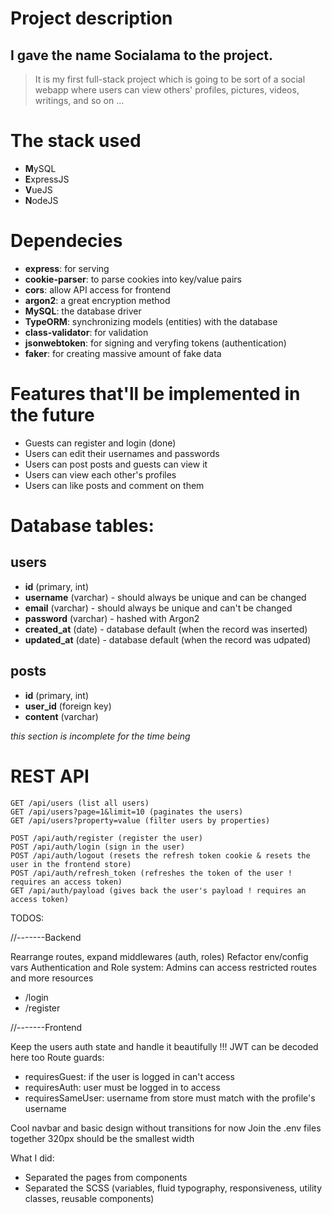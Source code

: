 # Project description

## I gave the name Socialama to the project.

> It is my first full-stack project which is going to be sort of a social webapp where users can view others' profiles, pictures, videos, writings, and so on ...

# The stack used

- **M**ySQL
- **E**xpressJS
- **V**ueJS
- **N**odeJS

# Dependecies

- **express**: for serving
- **cookie-parser**: to parse cookies into key/value pairs
- **cors**: allow API access for frontend
- **argon2**: a great encryption method
- **MySQL**: the database driver
- **TypeORM**: synchronizing models (entities) with the database
- **class-validator**: for validation
- **jsonwebtoken**: for signing and veryfing tokens (authentication)
- **faker**: for creating massive amount of fake data

# Features that'll be implemented in the future

- Guests can register and login (done)
- Users can edit their usernames and passwords
- Users can post posts and guests can view it
- Users can view each other's profiles
- Users can like posts and comment on them

# Database tables:

## users

- **id** (primary, int)
- **username** (varchar) - should always be unique and can be changed
- **email** (varchar) - should always be unique and can't be changed
- **password** (varchar) - hashed with Argon2
- **created_at** (date) - database default (when the record was inserted)
- **updated_at** (date) - database default (when the record was udpated)

## posts

- **id** (primary, int)
- **user_id** (foreign key)
- **content** (varchar)

_this section is incomplete for the time being_

# REST API

```
GET /api/users (list all users)
GET /api/users?page=1&limit=10 (paginates the users)
GET /api/users?property=value (filter users by properties)

POST /api/auth/register (register the user)
POST /api/auth/login (sign in the user)
POST /api/auth/logout (resets the refresh token cookie & resets the user in the frontend store)
POST /api/auth/refresh_token (refreshes the token of the user ! requires an access token)
GET /api/auth/payload (gives back the user's payload ! requires an access token)
```

TODOS:

//-------Backend

Rearrange routes, expand middlewares (auth, roles)
Refactor env/config vars
Authentication and Role system:
Admins can access restricted routes and more resources

- /login
- /register

//-------Frontend

Keep the users auth state and handle it beautifully !!! JWT can be decoded here too
Route guards:

- requiresGuest: if the user is logged in can't access
- requiresAuth: user must be logged in to access
- requiresSameUser: username from store must match with the profile's username

Cool navbar and basic design without transitions for now
Join the .env files together
320px should be the smallest width

What I did:

- Separated the pages from components
- Separated the SCSS (variables, fluid typography, responsiveness, utility classes, reusable components)
